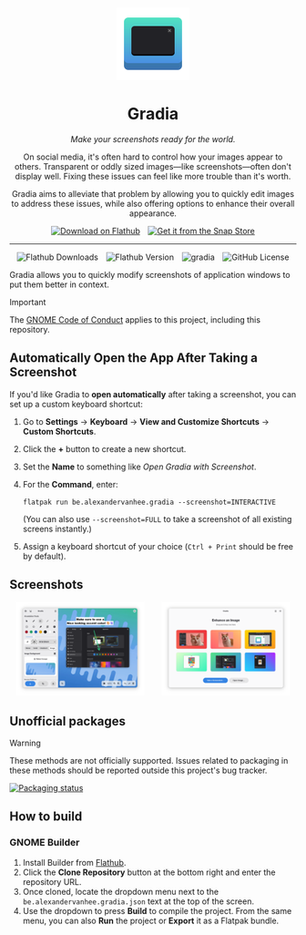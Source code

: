 <p align="center">
  <img src="data/icons/hicolor/scalable/apps/be.alexandervanhee.gradia.svg" alt="Gradia Logo" height="128">
</p>

<h1 align="center">Gradia</h1>
<p align="center"><em>Make your screenshots ready for the world.</em></p>

<p align="center">
  On social media, it's often hard to control how your images appear to others.
  Transparent or oddly sized images—like screenshots—often don't display well.
  Fixing these issues can feel like more trouble than it's worth.
</p>

<p align="center">
  Gradia aims to alleviate that problem by allowing you to quickly edit images to address these issues,
  while also offering options to enhance their overall appearance.
</p>

<div align="center">
  <div style="display: flex; flex-wrap: wrap; justify-content: center; gap: 1em;">
    <a href="https://flathub.org/apps/be.alexandervanhee.gradia">
      <img width="190" alt="Download on Flathub" src="https://flathub.org/api/badge?locale=en" />
    </a>
    <a href="https://snapcraft.io/gradia">
      <img alt="Get it from the Snap Store" src="https://snapcraft.io/en/dark/install.svg" />
    </a>
  </div>
</div>


---
<p align="center" style="display: flex; justify-content: center; gap: 1em; flex-wrap: wrap;">
  <img alt="Flathub Downloads" src="https://img.shields.io/flathub/downloads/be.alexandervanhee.gradia?logoColor=%234ec9a2&label=Flathub%20installs" />
  <img alt="Flathub Version" src="https://img.shields.io/flathub/v/be.alexandervanhee.gradia?label=Flathub%20version" />
  <img alt="gradia" src="https://snapcraft.io/gradia/badge.svg" />
  <img alt="GitHub License" src="https://img.shields.io/github/license/AlexanderVanhee/Gradia" />
</p>


Gradia allows you to quickly modify screenshots of application windows to put them better in context.

> [!IMPORTANT]
> The [GNOME Code of Conduct](https://conduct.gnome.org) applies to this project, including this repository.
## Automatically Open the App After Taking a Screenshot

If you'd like Gradia to **open automatically** after taking a screenshot, you can set up a custom keyboard shortcut:

1. Go to **Settings** → **Keyboard** → **View and Customize Shortcuts** → **Custom Shortcuts**.
2. Click the **+** button to create a new shortcut.
3. Set the **Name** to something like *Open Gradia with Screenshot*.
4. For the **Command**, enter:

   ```
   flatpak run be.alexandervanhee.gradia --screenshot=INTERACTIVE
   ```
   (You can also use `--screenshot=FULL` to take a screenshot of all existing screens instantly.)
5. Assign a keyboard shortcut of your choice (`Ctrl + Print` should be free by default).

## Screenshots

<p align="center">
  <img src="screenshots/showcase.png" alt="Showcase screenshot" style="width:45%; margin-right: 5%;">
  <img src="screenshots/home.png" alt="Home screenshot" style="width:45%;">
</p>

## Unofficial packages
> [!WARNING]
> These methods are not officially supported. Issues related to packaging in these methods should be reported outside this project's bug tracker.

[![Packaging status](https://repology.org/badge/vertical-allrepos/gradia.svg?columns=3)](https://repology.org/project/gradia/versions)

## How to build

### GNOME Builder

1. Install Builder from [Flathub](https://flathub.org/apps/org.gnome.Builder).
2. Click the **Clone Repository** button at the bottom right and enter the repository URL.
3. Once cloned, locate the dropdown menu next to the `be.alexandervanhee.gradia.json` text at the top of the screen.
4. Use the dropdown to press **Build** to compile the project. From the same menu, you can also **Run** the project or **Export** it as a Flatpak bundle.
